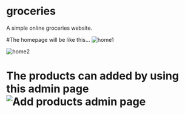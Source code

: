 # groceries
 A simple online groceries website.
 
 #The homepage will be like this...
![home1](https://user-images.githubusercontent.com/61114770/111400056-8a8f8f00-86ec-11eb-8c3b-493eabbdbf5d.jpg)


![home2](https://user-images.githubusercontent.com/61114770/111400126-adba3e80-86ec-11eb-9476-ca56886be886.jpg)

# The products can added by using this admin page![Add products admin page](https://user-images.githubusercontent.com/61114770/111400188-cfb3c100-86ec-11eb-9bce-2b799085dce3.jpg)

